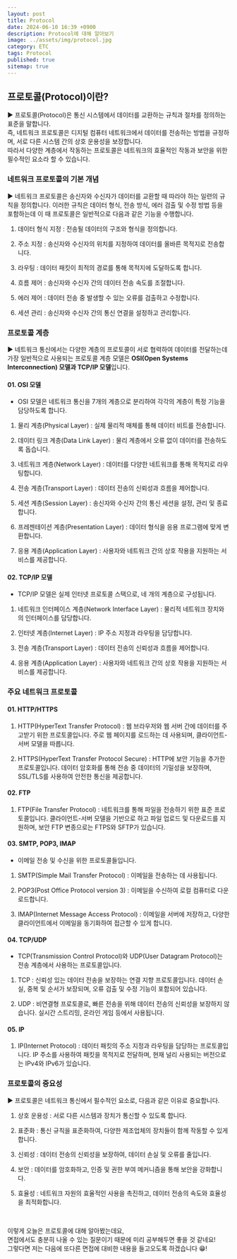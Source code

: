 ```yaml
---
layout: post
title: Protocol
date: 2024-06-10 16:39 +0900
description: Protocol에 대해 알아보기
image: ../assets/img/protocol.jpg
category: ETC
tags: Protocol
published: true
sitemap: true
---
```


## 프로토콜(Protocol)이란?

▶ 프로토콜(Protocol)은 통신 시스템에서 데이터를 교환하는 규칙과 절차를 정의하는 표준을 말합니다.<br>
즉, 네트워크 프로토콜은 디지털 컴퓨터 네트워크에서 데이터를 전송하는 방법을 규정하며, 서로 다른 시스템 간의 상호 운용성을 보장합니다.<br>
따라서 다양한 계층에서 작동하는 프로토콜은 네트워크의 효율적인 작동과 보안을 위한 필수적인 요소라 할 수 있습니다.

### 네트워크 프로토콜의 기본 개념

▶ 네트워크 프로토콜은 송신자와 수신자가 데이터를 교환할 때 따라야 하는 일련의 규칙을 정의합니다.
이러한 규칙은 데이터 형식, 전송 방식, 에러 검출 및 수정 방법 등을 포함하는데 이 때 프로토콜은 일반적으로 다음과 같은 기능을 수행합니다.

1. 데이터 형식 지정
: 전송될 데이터의 구조와 형식을 정의합니다.

2. 주소 지정
: 송신자와 수신자의 위치를 지정하여 데이터를 올바른 목적지로 전송합니다.

3. 라우팅
: 데이터 패킷이 최적의 경로를 통해 목적지에 도달하도록 합니다.

4. 흐름 제어
: 송신자와 수신자 간의 데이터 전송 속도를 조절합니다.

5. 에러 제어
: 데이터 전송 중 발생할 수 있는 오류를 검출하고 수정합니다.

6. 세션 관리
: 송신자와 수신자 간의 통신 연결을 설정하고 관리합니다.

### 프로토콜 계층

▶ 네트워크 통신에서는 다양한 계층의 프로토콜이 서로 협력하여 데이터를 전달하는데 가장 일반적으로 사용되는 프로토콜 계층 모델은 **OSI(Open Systems Interconnection) 모델과 TCP/IP 모델**입니다.

#### 01. OSI 모델

- OSI 모델은 네트워크 통신을 7개의 계층으로 분리하여 각각의 계층이 특정 기능을 담당하도록 합니다.

1. 물리 계층(Physical Layer)
: 실제 물리적 매체를 통해 데이터 비트를 전송합니다.

2. 데이터 링크 계층(Data Link Layer)
: 물리 계층에서 오류 없이 데이터를 전송하도록 돕습니다.

3. 네트워크 계층(Network Layer)
: 데이터를 다양한 네트워크를 통해 목적지로 라우팅합니다.

4. 전송 계층(Transport Layer)
: 데이터 전송의 신뢰성과 흐름을 제어합니다.

5. 세션 계층(Session Layer)
: 송신자와 수신자 간의 통신 세션을 설정, 관리 및 종료합니다.

6. 프레젠테이션 계층(Presentation Layer)
: 데이터 형식을 응용 프로그램에 맞게 변환합니다.

7. 응용 계층(Application Layer)
: 사용자와 네트워크 간의 상호 작용을 지원하는 서비스를 제공합니다.

#### 02. TCP/IP 모델

- TCP/IP 모델은 실제 인터넷 프로토콜 스택으로, 네 개의 계층으로 구성됩니다.

1. 네트워크 인터페이스 계층(Network Interface Layer)
: 물리적 네트워크 장치와의 인터페이스를 담당합니다.

2. 인터넷 계층(Internet Layer)
: IP 주소 지정과 라우팅을 담당합니다.

3. 전송 계층(Transport Layer)
: 데이터 전송의 신뢰성과 흐름을 제어합니다.

4. 응용 계층(Application Layer)
: 사용자와 네트워크 간의 상호 작용을 지원하는 서비스를 제공합니다.

### 주요 네트워크 프로토콜

#### 01. HTTP/HTTPS

1. HTTP(HyperText Transfer Protocol)
: 웹 브라우저와 웹 서버 간에 데이터를 주고받기 위한 프로토콜입니다. 주로 웹 페이지를 로드하는 데 사용되며, 클라이언트-서버 모델을 따릅니다.

2. HTTPS(HyperText Transfer Protocol Secure)
: HTTP에 보안 기능을 추가한 프로토콜입니다. 데이터 암호화를 통해 전송 중 데이터의 기밀성을 보장하며, SSL/TLS를 사용하여 안전한 통신을 제공합니다.

#### 02. FTP

1. FTP(File Transfer Protocol)
: 네트워크를 통해 파일을 전송하기 위한 표준 프로토콜입니다. 클라이언트-서버 모델을 기반으로 하고 파일 업로드 및 다운로드를 지원하며, 보안 FTP 변종으로는 FTPS와 SFTP가 있습니다.

#### 03. SMTP, POP3, IMAP

- 이메일 전송 및 수신을 위한 프로토콜들입니다.

1. SMTP(Simple Mail Transfer Protocol)
: 이메일을 전송하는 데 사용됩니다.

2. POP3(Post Office Protocol version 3)
: 이메일을 수신하여 로컬 컴퓨터로 다운로드합니다.

3. IMAP(Internet Message Access Protocol)
: 이메일을 서버에 저장하고, 다양한 클라이언트에서 이메일을 동기화하여 접근할 수 있게 합니다.

#### 04. TCP/UDP
- TCP(Transmission Control Protocol)와 UDP(User Datagram Protocol)는 전송 계층에서 사용하는 프로토콜입니다.

1. TCP
: 신뢰성 있는 데이터 전송을 보장하는 연결 지향 프로토콜입니다. 데이터 손실, 중복 및 순서가 보장되며, 오류 검출 및 수정 기능이 포함되어 있습니다.

2. UDP
: 비연결형 프로토콜로, 빠른 전송을 위해 데이터 전송의 신뢰성을 보장하지 않습니다. 실시간 스트리밍, 온라인 게임 등에서 사용됩니다.

#### 05. IP

1. IP(Internet Protocol)
: 데이터 패킷의 주소 지정과 라우팅을 담당하는 프로토콜입니다. IP 주소를 사용하여 패킷을 목적지로 전달하며, 현재 널리 사용되는 버전으로는 IPv4와 IPv6가 있습니다.

### 프로토콜의 중요성

▶ 프로토콜은 네트워크 통신에서 필수적인 요소로, 다음과 같은 이유로 중요합니다.

1. 상호 운용성
: 서로 다른 시스템과 장치가 통신할 수 있도록 합니다.

2. 표준화
: 통신 규칙을 표준화하여, 다양한 제조업체의 장치들이 함께 작동할 수 있게 합니다.

3. 신뢰성
: 데이터 전송의 신뢰성을 보장하여, 데이터 손실 및 오류를 줄입니다.

4. 보안
: 데이터를 암호화하고, 인증 및 권한 부여 메커니즘을 통해 보안을 강화합니다.

5. 효율성
: 네트워크 자원의 효율적인 사용을 촉진하고, 데이터 전송의 속도와 효율성을 최적화합니다.

<br>

이렇게 오늘은 프로토콜에 대해 알아봤는데요,<br>
면접에서도 충분히 나올 수 있는 질문이기 때문에 미리 공부해두면 좋을 것 같네요!<br>
그렇다면 저는 다음에 또다른 면접에 대비한 내용을 들고오도록 하겠습니다 😁!